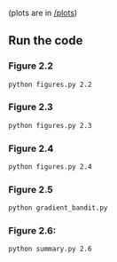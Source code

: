 (plots are in [/plots](https://github.com/mtrazzi/understanding-rl/tree/master/fig))

## Run the code

### Figure 2.2

```bash
python figures.py 2.2
```

### Figure 2.3

```bash
python figures.py 2.3
```

### Figure 2.4

```bash
python figures.py 2.4
```

### Figure 2.5

```bash
python gradient_bandit.py
```


### Figure 2.6:

```bash
python summary.py 2.6
```
